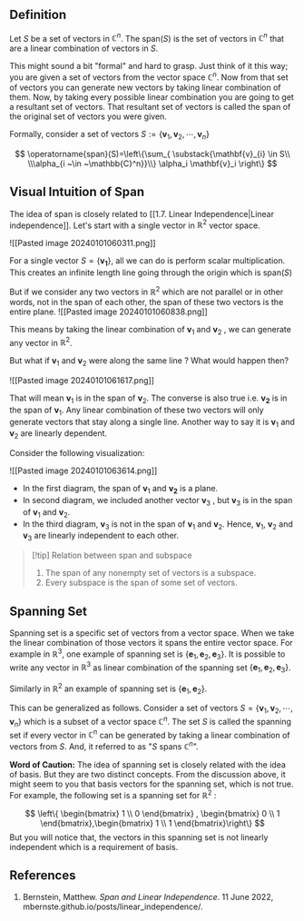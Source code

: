 ## Definition

Let $S$ be a set of vectors in $\mathbb{C}^n$. The $\text{span}(S)$ is the set of vectors in $\mathbb{C}^n$ that are a linear combination of vectors in $S$.  

This might sound a bit "formal" and hard to grasp. Just think of it this way; you are given a set of vectors from the vector space $\mathbb{C}^{n}$. Now from that set of vectors you can generate new vectors by taking linear combination of them. Now, by taking every possible linear combination you are going to get a resultant set of vectors. That resultant set of vectors is called the span of the original set of vectors you were given. 

Formally, consider a set of vectors $S:=\{ \mathbf{v}_{1}, \mathbf{v}_{2},\cdots,\mathbf{v}_{n}\}$

$$
\operatorname{span}(S)=\left\{\sum_{ \substack{\mathbf{v}_{i} \in S\\ \\\alpha_{i ~\in ~\mathbb{C}^n}}\\} \alpha_i \mathbf{v}_i \right\}
$$

## Visual Intuition of Span 

The idea of span is closely related to [[1.7. Linear Independence|Linear independence]]. Let's start with a single vector in $\mathbb{R}^2$ vector space. 

![[Pasted image 20240101060311.png]]

For a single vector $S=\{\mathbf{v_1}\}$, all we can do is perform scalar multiplication. This creates an infinite length line going through the origin which is $\text{span}(S)$ 

 But if we consider any two vectors in  $\mathbb{R}^2$ which are not parallel or in other words, not in the span of each other, the span of these two vectors is the entire plane. 
 ![[Pasted image 20240101060838.png]]

This means by taking the linear combination of $\mathbf{v}_{1}$ and $\mathbf{v}_{2}$ , we can generate any vector in $\mathbb{R}^2$.

But what if $\mathbf{v}_{1}$ and $\mathbf{v}_{2}$ were along the same line ? What would happen then?

![[Pasted image 20240101061617.png]]

That will mean $\mathbf{v}_{1}$ is in the span of $\mathbf{v}_{2}$. The converse is also true i.e. $\mathbf{v_{2}}$ is in the span of $\mathbf{v}_{1}$.  Any linear combination of these two vectors will only generate vectors that stay along a single line.  Another way to say it is $\mathbf{v}_{1}$ and $\mathbf{v}_{2}$
are linearly dependent.

Consider the following visualization:

![[Pasted image 20240101063614.png]]

- In the first diagram,  the span of $\mathbf{v}_{1}$ and $\mathbf{v_{2}}$ is a plane.
- In second diagram, we included another vector $\mathbf{v}_{3}$ , but  $\mathbf{v}_{3}$ is in the span of $\mathbf{v}_{1}$ and $\mathbf{v}_{2}$.
- In the third diagram, $\mathbf{v}_{3}$ is not in the span of $\mathbf{v}_{1}$ and $\mathbf{v}_{2}$. Hence, $\mathbf{v}_{1}$, $\mathbf{v}_{2}$ and $\mathbf{v}_{3}$ are linearly independent to each other.


> [!tip] Relation between span and subspace
> 1. The span of any nonempty set of vectors is a subspace.
> 2. Every subspace is the span of some set of vectors.

## Spanning Set

Spanning set is a specific set of vectors from a vector space. When we take the linear combination of those vectors it spans the entire vector space. For example in $\mathbb{R}^3$,  one example of spanning set is $\{ \mathbf{e}_{1},\mathbf{e}_{2},\mathbf{e}_{3}\}$. It is possible to write any vector in $\mathbb{R}^3$ as linear combination of the spanning set $\{ \mathbf{e}_{1},\mathbf{e}_{2},\mathbf{e}_{3}\}$.   

Similarly in $\mathbb{R}^2$ an example of spanning set is $\{ \mathbf{e}_1, \mathbf{e}_{2} \}$. 

This can be generalized as follows. Consider a set of vectors $S=\{ \mathbf{v}_{1}, \mathbf{v}_{2}, \cdots, \mathbf{v}_{n}\}$ which is a subset of a vector space $\mathbb{C}^n$. The set $S$ is called the spanning set if every vector in $\mathbb{C}^n$ can be generated by taking a linear combination of vectors from $S$.  And,  it referred to as "$S$ spans $\mathbb{C}^n$".

**Word of Caution:** The idea of spanning set is closely related with the idea of basis. But they are two distinct concepts. From the discussion above, it might seem to you that basis vectors for the spanning set, which is not true. For example, the following set is a spanning set for $\mathbb{R}^2$ : 

$$
\left\{ \begin{bmatrix}
1  \\
0
\end{bmatrix} , \begin{bmatrix}
0  \\
1
\end{bmatrix},\begin{bmatrix}
1  \\
1
\end{bmatrix}\right\}
$$
But you will notice that,  the vectors in this spanning set is not linearly independent which is a requirement of basis.

## References

1. Bernstein, Matthew. _Span and Linear Independence_. 11 June 2022, mbernste.github.io/posts/linear_independence/.